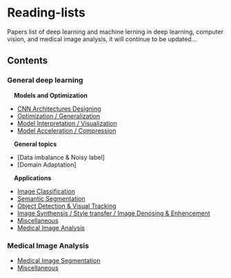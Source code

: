 # Reading-lists
Papers list of deep learning and machine lerning in deep learning, computer vision, and medical image analysis, it will continue to be updated...
## Contents
### General deep learning

&nbsp;&nbsp;&nbsp;&nbsp;**Models and Optimization**
* [CNN Architectures Designing](https://github.com/Zakiyi/Paper-lists/blob/master/convolutional%20neural%20networks.md)
* [Optimization / Generalization](https://github.com/Zakiyi/Paper-lists/blob/master/optimization%20&%20generalization.md)
* [Model Interpretation / Visualization](https://github.com/Zakiyi/Paper-lists/blob/master/model_interpretation.md)
* [Model Acceleration / Compression](https://github.com/Zakiyi/Paper-lists/blob/master/model%20compress%20&%20accelerate.md)

&nbsp;&nbsp;&nbsp;&nbsp;**General topics**
* [Data imbalance & Noisy label]
* [Domain Adaptation]

&nbsp;&nbsp;&nbsp;&nbsp;**Applications**
* [Image Classification](https://github.com/Zakiyi/Paper-lists/blob/master/image%20classification.md)
* [Semantic Segmentation](https://github.com/Zakiyi/Paper-lists/blob/master/semantic%20segmentation.md)
* [Object Detection & Visual Tracking](https://github.com/Zakiyi/Paper-lists/blob/master/Object%20Detection.md)
* [Image Synthensis / Style transfer / Image Denosing & Enhencement](https://github.com/Zakiyi/Paper-lists/blob/master/image%20synthensis.md)
* [Miscellaneous](https://github.com/Zakiyi/Paper-lists/blob/master/miscellaneous.md)
* [Medical Image Analysis](https://github.com/Zakiyi/Paper-lists/blob/master/medical%20image%20analysis.md)

### Medical Image Analysis
* [Medical Image Segmentation](https://github.com/Zakiyi/Paper-lists/blob/master/medical%20image%20segmentation.md)
* [Miscellaneous](https://github.com/Zakiyi/Paper-lists/blob/master/miscellaneous%20medical%20image%20analysis)
